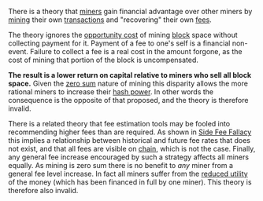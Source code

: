 There is a theory that [miners](Glossary#miner) gain financial advantage over other miners by [mining](Glossary#mine) their own [transactions](Glossary#transaction) and "recovering" their own [fees](Glossary#fee).

The theory ignores the [opportunity cost](https://en.m.wikipedia.org/wiki/Opportunity_cost) of mining [block](Glossary#block) space without collecting payment for it. Payment of a fee to one's self is a financial non-event. Failure to collect a fee is a real cost in the amount forgone, as the cost of mining that portion of the block is uncompensated.

**The result is a lower return on capital relative to miners who sell all block space.** Given the [zero sum](Zero-Sum-Property) nature of mining this disparity allows the more rational miners to increase their [hash power](Glossary#hash-power). In other words the consequence is the opposite of that proposed, and the theory is therefore invalid.

There is a related theory that fee estimation tools may be fooled into recommending higher fees than are required. As shown in [Side Fee Fallacy](Side-Fee-Fallacy) this implies a relationship between historical and future fee rates that does not exist, and that all fees are visible on [chain](Glossary#chain), which is not the case. Finally, any general fee increase encouraged by such a strategy affects all miners equally. As mining is zero sum there is no benefit to *any* miner from a general fee level increase. In fact all miners suffer from the [reduced utility](Stability-Property) of the money (which has been financed in full by one miner). This theory is therefore also invalid.
